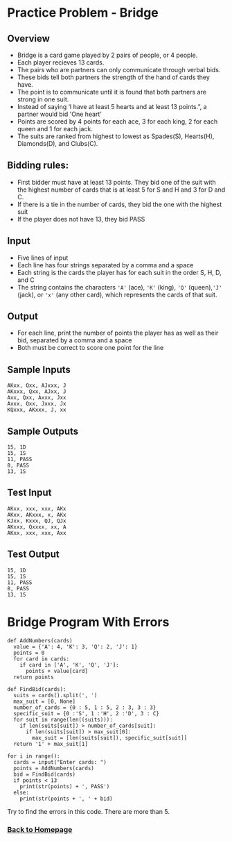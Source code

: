 # Practice Problem - Bridge

## Overview
- Bridge is a card game played by 2 pairs of people, or 4 people. 
- Each player recieves 13 cards.
- The pairs who are partners can only communicate through verbal bids.
- These bids tell both partners the strength of the hand of cards they have.
- The point is to communicate until it is found that both partners are strong in one suit.
- Instead of saying ‘I have at least 5 hearts and at least 13 points.”, a partner would bid 'One heart'
- Points are scored by 4 points for each ace, 3 for each king, 2 for each queen and 1 for each jack. 
- The suits are ranked from highest to lowest as Spades(S), Hearts(H), Diamonds(D), and Clubs(C).

## Bidding rules:
- First bidder must have at least 13 points. They bid one of the suit with the highest number of cards that is at least 5 for S and H and 3 for D and C.
- If there is a tie in the number of cards, they bid the one with the highest suit
- If the player does not have 13, they bid PASS

## Input
- Five lines of input
- Each line has four strings separated by a comma and a space
- Each string is the cards the player has for each suit in the order S, H, D, and C
- The string contains the characters `'A'` (ace), `'K'` (king), `'Q'` (queen),`'J'` (jack), or `'x'` (any other card), which represents the cards of that suit.

## Output
- For each line, print the number of points the player has as well as their bid, separated by a comma and a space
- Both must be correct to score one point for the line

## Sample Inputs
```
AKxx, Qxx, AJxxx, J
AKxxx, Qxx, AJxx, J
Axx, Qxx, Axxx, Jxx
Axxx, Qxx, Jxxx, Jx
KQxxx, AKxxx, J, xx
```

## Sample Outputs
```
15, 1D
15, 1S
11, PASS
8, PASS
13, 1S
```

## Test Input
```
AKxx, xxx, xxx, AKx
AKxx, AKxxx, x, AKx
KJxx, Kxxx, QJ, QJx
AKxxx, Qxxxx, xx, A
AKxx, xxx, xxx, Axx
```

## Test Output
```
15, 1D
15, 1S
11, PASS
8, PASS
13, 1S
```

# Bridge Program With Errors
```
def AddNumbers(cards)
  value = {'A': 4, 'K': 3, 'Q': 2, 'J': 1}
  points = 0
  for card in cards:
    if card in ['A', 'K', 'Q', 'J']:
      points + value[card]
  return points

def FindBid(cards):
  suits = cards().split(', ')
  max_suit = [0, None]
  number_of_cards = {0 : 5, 1 : 5, 2 : 3, 3 : 3}
  specific_suit = {0 :'S', 1 :'H', 2 :'D', 3 : C}
  for suit in range(len((suits))):
    if len(suits[suit]) > number_of_cards[suit]:
      if len(suits[suit]) > max_suit[0]:
        max_suit = [len(suits[suit]), specific_suit[suit]]
  return '1' + max_suit[1]

for i in range():
  cards = input("Enter cards: ")
  points = AddNumbers(cards)
  bid = FindBid(cards) 
  if points < 13
    print(str(points) + ', PASS')
  else:
    print(str(points + ', ' + bid)
 ```
 
 Try to find the errors in this code. There are more than 5.
 
### [Back to Homepage](../home.md)